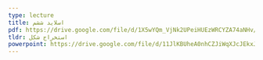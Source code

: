 ```yaml
---
type: lecture
title: اسلاید ششم
pdf: https://drive.google.com/file/d/1X5wYQm_VjNk2UPeiHUEzWRCYZA74aNHv/view?usp=sharing
tldr: استخراج شکل
powerpoint: https://drive.google.com/file/d/11JlKBUheA0nhCZJiWqXJcJEkxJcbwIxp/view?usp=sharing
---
```

